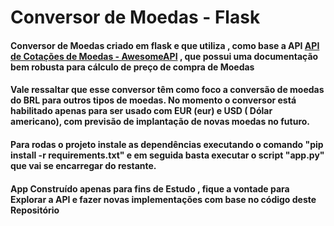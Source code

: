 
# Conversor de Moedas  -  Flask	

  

#### Conversor de Moedas criado em flask e que utiliza , como base a API [API de Cotações de Moedas - AwesomeAPI](https://docs.awesomeapi.com.br/api-de-moedas) , que possui uma documentação bem robusta para cálculo de preço de compra de Moedas

#### Vale ressaltar que esse conversor têm como foco a conversão de moedas do BRL para outros tipos de moedas. No momento o conversor está habilitado apenas para ser usado com EUR (eur)  e USD ( Dólar americano), com previsão de implantação de novas moedas no futuro.

#### Para rodas o projeto instale as dependências executando o comando "pip install -r requirements.txt" e em seguida basta executar o script "app.py" que vai se encarregar do restante.

#### App Construído apenas para fins de Estudo , fique a vontade para Explorar a API e fazer novas implementações com base no código deste Repositório
